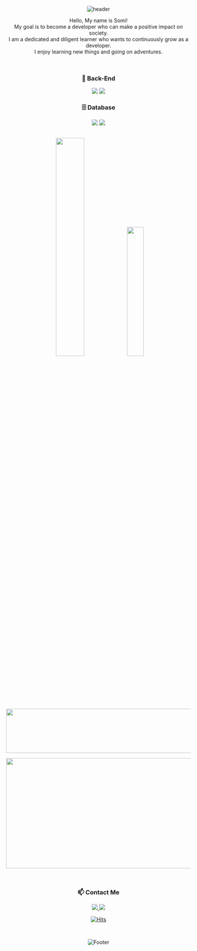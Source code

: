 <div align="center">

  ![header](https://capsule-render.vercel.app/api?type=waving&color=gradient&height=250&section=header&text=SOMI_JOO&fontSize=90)

  <p>Hello, My name is Somi!<br>
  My goal is to become a developer who can make a positive impact on society.<br>
  I am a dedicated and diligent learner who wants to continuously grow as a developer.<br>
  I enjoy learning new things and going on adventures.</p>

  <br>

  ### 🚀 Back-End
  <p>
    <img src="https://img.shields.io/badge/Node.js-339933?style=for-the-badge&logo=Node.js&logoColor=white"/>
    <img src="https://img.shields.io/badge/NestJS-E0234E?style=for-the-badge&logo=NestJS&logoColor=white"/>
  </p>

  ### 🗄️ Database
  <p>
    <img src="https://img.shields.io/badge/MySQL-4479A1?style=for-the-badge&logo=MySQL&logoColor=white"/>
    <img src="https://img.shields.io/badge/MongoDB-47A248?style=for-the-badge&logo=MongoDB&logoColor=white"/>
  </p>

  <br>

  <div align="center">
    <img src="https://github-readme-stats.vercel.app/api?username=joosomi&theme=radical" width="39%">
    <img src="https://github-readme-stats.vercel.app/api/top-langs/?username=joosomi&layout=compact&theme=radical" width="30%">
  </div>

  <br>

 
  <p></p>
  <a href="https://github.com/devxb/gitanimals">
    <img
      src="https://render.gitanimals.org/lines/joosomi?pet-id=653899214607246479"
      width="600"
      height="120"
    />
  </a>

  <img
    src="https://render.gitanimals.org/farms/joosomi"
    width="600"
    height="300"
  />


  <br>

  ### 📫 Contact Me
  <p>
    <a href="https://velog.io/@jsomedev">
      <img src="https://img.shields.io/badge/Velog-11B48A?style=flat-square&logo=Vimeo&logoColor=white&link=https://velog.io/@jsomedev"/>
    </a>
    <a href="mailto:wnthal1211@gmail.com">
      <img src="https://img.shields.io/badge/Gmail-d14836?style=flat-square&logo=Gmail&logoColor=white&link=wnthal1211@gmail.com"/>
    </a>
  </p>

  [![Hits](https://hits.seeyoufarm.com/api/count/incr/badge.svg?url=https%3A%2F%2Fgithub.com%2Fjoosomi&count_bg=%23FBC847&title_bg=%2354C8E7&icon=checkmarx.svg&icon_color=%23FFFFFF&title=VIEWS&edge_flat=false)](https://hits.seeyoufarm.com)

  <br>

  ![Footer](https://capsule-render.vercel.app/api?type=waving&color=gradient&height=200&section=footer)

</div>

